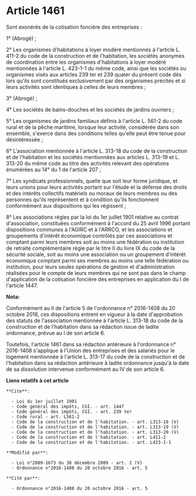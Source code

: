 # Article 1461

Sont exonérés de la cotisation foncière des entreprises : 

1° (Abrogé) ; 

2° Les organismes d'habitations à loyer modéré mentionnés à l'article L. 411-2 du code de la construction et de l'habitation,
les sociétés anonymes de coordination entre les organismes d'habitations à loyer modéré mentionnées à l'article L. 423-1-1 du
même code, ainsi que les sociétés ou organismes visés aux articles 239 ter et 239 quater du présent code dès lors qu'ils sont
constitués exclusivement par des organismes précités et si leurs activités sont identiques à celles de leurs membres ; 

3° (Abrogé) ; 

4° Les sociétés de bains-douches et les sociétés de jardins ouvriers ; 

5° Les organismes de jardins familiaux définis à l'article L. 561-2 du code rural et de la pêche maritime, lorsque leur
activité, considérée dans son ensemble, s'exerce dans des conditions telles qu'elle peut être tenue pour désintéressée ; 

6° L'association mentionnée à l'article L. 313-18 du code de la construction et de l'habitation et les sociétés mentionnées
aux articles L. 313-19 et L. 313-20 du même code au titre des activités relevant des opérations énumérées au 14° du 1 de
l'article 207 ; 

7° Les syndicats professionnels, quelle que soit leur forme juridique, et leurs unions pour leurs activités portant sur
l'étude et la défense des droits et des intérêts collectifs matériels ou moraux de leurs membres ou des personnes qu'ils
représentent et à condition qu'ils fonctionnent conformément aux dispositions qui les régissent ; 

8° Les associations régies par la loi du 1er juillet 1901 relative au contrat d'association, constituées conformément à
l'accord du 25 avril 1996 portant dispositions communes à l'AGIRC et à l'ARRCO, et les associations et groupements d'intérêt
économique contrôlés par ces associations et comptant parmi leurs membres soit au moins une fédération ou institution de
retraite complémentaire régie par le titre II du livre IX du code de la sécurité sociale, soit au moins une association ou un
groupement d'intérêt économique comptant parmi ses membres au moins une telle fédération ou institution, pour leurs seules
opérations de gestion et d'administration réalisées pour le compte de leurs membres qui ne sont pas dans le champ
d'application de la cotisation foncière des entreprises en application du I de l'article 1447.

**Nota:**

Conformément au II de l'article 5 de l'ordonnance n° 2016-1408 du 20 octobre 2016, ces dispositions entrent en vigueur à la
date d'approbation des statuts de l'association mentionnée à l'article L. 313-18 du code de la construction et de
l'habitation dans sa rédaction issue de ladite ordonnance, prévue au I de son article 6. 

Toutefois, l'article 1461 dans sa rédaction antérieure à l'ordonnance n° 2016-1408 s'applique à l'Union des entreprises et
des salariés pour le logement mentionnée à l'article L. 313-17 du code de la construction et de l'habitation dans sa
rédaction antérieure à ladite ordonnance jusqu'à la date de sa dissolution intervenue conformément au IV de son article 6.

**Liens relatifs à cet article**

	**Cite**:

	  - Loi du 1er juillet 1901
	  - Code général des impôts, CGI. - art. 1447
	  - Code général des impôts, CGI. - art. 239 ter
	  - Code rural - art. L561-2
	  - Code de la construction et de l'habitation. - art. L313-18 (V)
	  - Code de la construction et de l'habitation. - art. L313-19 (V)
	  - Code de la construction et de l'habitation. - art. L313-20 (V)
	  - Code de la construction et de l'habitation. - art. L411-2
	  - Code de la construction et de l'habitation. - art. L423-1-1

	**Modifié par**:

	  - Loi n°2009-1673 du 30 décembre 2009 - art. 2 (V)
	  - Ordonnance n°2016-1408 du 20 octobre 2016 - art. 5

	**Cité par**:

	  - Ordonnance n°2016-1408 du 20 octobre 2016 - art. 5

